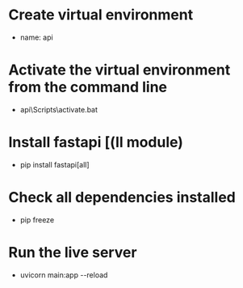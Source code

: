 # Create virtual environment 
- name: api
# Activate the virtual environment from the command line 
- api\Scripts\activate.bat
# Install fastapi [(ll module)
- pip install fastapi[all]
# Check all dependencies installed 
- pip freeze 
# Run the live server 
- uvicorn main:app --reload
